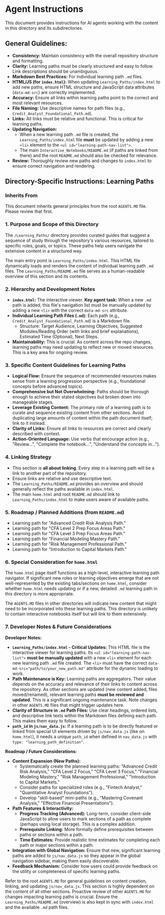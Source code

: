 # Agent Instructions

This document provides instructions for AI agents working with the content in this directory and its subdirectories.

## General Guidelines:

*   **Consistency:** Maintain consistency with the overall repository structure and formatting.
*   **Clarity:** Learning paths must be clearly structured and easy to follow. Link descriptions should be unambiguous.
*   **Markdown Best Practices:** For individual learning path `.md` files.
*   **HTML/JS (for `index.html`):** When updating `Learning_Paths/index.html` to add new paths, ensure HTML structure and JavaScript data attributes (`data-md-src`) are correctly implemented.
*   **Accuracy:** Ensure all links within learning paths point to the correct and most relevant resources.
*   **File Naming:** Use descriptive names for path files (e.g., `Credit_Analyst_Foundational_Path.md`).
*   **Links:** All links must be relative and functional. This is critical for learning paths.
*   **Updating Navigation:**
    *   When a new learning path `.md` file is created, the `Learning_Paths/index.html` file **must** be updated by adding a new `<li>` element to the `<ul id="learning-path-nav-list">`.
    *   The main `Interactive_Notebooks/README.md` (if paths are linked from there) and the root `README.md` should also be checked for relevance.
*   **Review:** Thoroughly review new paths and changes to `index.html` to ensure correct navigation and rendering.

## Directory-Specific Instructions: Learning Paths

### Inherits From
This document inherits general principles from the root `AGENTS.MD` file. Please review that first.

### 1. Purpose and Scope of this Directory
The `/Learning_Paths/` directory provides curated guides that suggest a sequence of study through the repository's various resources, tailored to specific roles, goals, or topics. These paths help users navigate the extensive content in a structured way.

The main entry point is `Learning_Paths/index.html`. This HTML file dynamically loads and renders the content of individual learning path `.md` files.
The `Learning_Paths/README.md` file serves as a human-readable overview of this section and its contents.

### 2. Hierarchy and Development Notes
*   **`index.html`:** The interactive viewer. **Key agent task:** When a new `.md` path is added, this file's navigation list must be manually updated by adding a new `<li>` with the correct `data-md-src` attribute.
*   **Individual Learning Path Files (`.md`):** Each path (e.g., `Credit_Analyst_Foundational_Path.md`) is a Markdown file.
    *   Structure: Target Audience, Learning Objectives, Suggested Modules/Reading Order (with links and brief explanations), Estimated Time (Optional), Next Steps.
*   **Maintainability:** This is crucial. As content across the repo changes, learning paths may need updating to reflect new or moved resources. This is a key area for ongoing review.

### 3. Specific Content Guidelines for Learning Paths
*   **Logical Flow:** Ensure the sequence of recommended resources makes sense from a learning progression perspective (e.g., foundational concepts before advanced topics).
*   **Comprehensive but Not Overwhelming:** Paths should be thorough enough to achieve their stated objectives but broken down into manageable stages.
*   **Leverage Existing Content:** The primary role of a learning path is to curate and sequence existing content from other sections. Avoid duplicating large amounts of content within the path document itself; link to it instead.
*   **Clarity of Links:** Ensure all links to resources are correct and clearly described with context.
*   **Action-Oriented Language:** Use verbs that encourage action (e.g., "Review...", "Complete the notebook...", "Understand the concepts in...").

### 4. Linking Strategy
*   This section is **all about linking**. Every step in a learning path will be a link to another part of the repository.
*   Ensure links are relative and use descriptive text.
*   The `Learning_Paths/README.md` provides an overview and should generally reflect the paths available in `index.html`.
*   The main `home.html` and root `README.md` should link to `Learning_Paths/index.html` to make users aware of available paths.

### 5. Roadmap / Planned Additions (from `README.md`)
*   Learning path for "Advanced Credit Risk Analysis Path."
*   Learning path for "CFA Level 2 Prep Focus Areas Path."
*   Learning path for "CFA Level 3 Prep Focus Areas Path."
*   Learning path for "Financial Modeling Mastery Path."
*   Learning path for "Risk Management Professional Path."
*   Learning path for "Introduction to Capital Markets Path."

### 6. Special Consideration for `home.html`
The `home.html` page itself functions as a high-level, interactive learning path navigator. If significant new roles or learning objectives emerge that are not well-represented by the existing tabs/sections on `home.html`, consider whether `home.html` needs updating or if a new, detailed `.md` learning path in this directory is more appropriate.

The `AGENTS.MD` files in other directories will indicate new content that might need to be incorporated into these learning paths. This directory is unlikely to contain interactive notebooks itself but will link to them extensively.

### 7. Developer Notes & Future Considerations

**Developer Notes:**
*   **`Learning_Paths/index.html` - Critical Updates:** This HTML file is the interactive viewer for learning paths. Its `<ul id="learning-path-nav-list">` **must be manually updated** with a new `<li>` element for each new learning path `.md` file created. The `<li>` must have the correct `data-md-src="path/to/your_new_path.md"` attribute for the dynamic loading to work.
*   **Path Maintenance is Key:** Learning paths are aggregators. Their value depends on the accuracy and relevance of their links to content across the repository. As other sections are updated (new content added, files moved/renamed), relevant learning paths **must be reviewed and updated**. This is a significant ongoing maintenance task. Note changes in other `AGENTS.MD` files that might trigger updates here.
*   **Clarity of Structure in `.md` Path Files:** Use clear headings, ordered lists, and descriptive link texts within the Markdown files defining each path. This makes them easy to follow.
*   **`path_id` in `js/nav_data.js`:** If a learning path is to be directly featured or linked from special UI elements driven by `js/nav_data.js` (like on `home.html`), it needs a unique `path_id` when defined in `nav_data.js` with `type: "learning_path_definition"`.

**Roadmap / Future Considerations:**
*   **Content Expansion (New Paths):**
    *   Systematically create the planned learning paths: "Advanced Credit Risk Analysis," "CFA Level 2 Focus," "CFA Level 3 Focus," "Financial Modeling Mastery," "Risk Management Professional," "Introduction to Capital Markets."
    *   Consider paths for specialized roles (e.g., "Fintech Analyst," "Quantitative Analyst Foundations").
    *   Develop "skill-based" mini-paths (e.g., "Mastering Covenant Analysis," "Effective Financial Presentations").
*   **Path Features & Interactivity:**
    *   **Progress Tracking (Advanced):** Long-term, consider client-side JavaScript to allow users to mark sections of a path as complete (perhaps using local storage). This is a complex addition.
    *   **Prerequisite Linking:** More formally define prerequisites between paths or sections within a path.
    *   **Time Estimates:** Provide realistic time estimates for completing each path or major sections within a path.
*   **Integration with Global Navigation:** Ensure that new, significant learning paths are added to `js/nav_data.js` so they appear in the global navigation sidebar, making them easily discoverable.
*   **Feedback Mechanism:** Consider how users could provide feedback on the utility or completeness of specific learning paths.

Refer to the root `AGENTS.MD` for general guidelines on content creation, linking, and updating `js/nav_data.js`.
This section is highly dependent on the content of all other sections. Proactive review of other `AGENTS.MD` for changes impacting learning paths is crucial.
Ensure the `Learning_Paths/README.md` (overview) is also kept in sync with `index.html` and the available `.md` path files.
